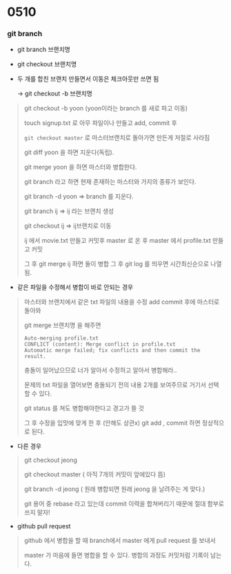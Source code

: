 # 0510

### git branch

- git branch 브랜치명
- git checkout 브랜치명

- 두 개를 합친 브랜치 만들면서 이동은 체크아웃만 쓰면 됨

  -> git checkout -b 브랜치명



> git checkout -b yoon (yoon이라는 branch 를 새로 파고 이동)
>
> touch signup.txt 로 아무 파일이나 만들고 add, commit 후
>
> `git checkout master` 로 마스터브랜치로 돌아가면 만든게 저절로 사라짐
>
> git diff yoon 을 하면 지운다(독립).
>
> git merge yoon 을 하면 마스터와 병합한다.
>
> git branch 라고 하면 현재 존재하는 마스터와 가지의 종류가 보인다.
>
> git branch -d yoon => branch 를 지운다.
>
> git branch ij  => ij 라는 브랜치 생성
>
> git checkout ij => ij브랜치로 이동
>
> ij 에서 movie.txt 만들고 커밋후 master 로 온 후 master 에서 profile.txt 만들고 커밋
>
> 그 후 git merge ij 하면 둘이 병합 그 후 git log 를 띄우면 시간최신순으로 나열됨.

* 같은 파일을 수정해서 병합이 바로 안되는 경우

> 마스터와 브랜치에서 같은 txt 파일의 내용을 수정 add commit 후에 마스터로 돌아와
>
> git merge 브랜치명 을 해주면 
>
> `Auto-merging profile.txt                                                        
> CONFLICT (content): Merge conflict in profile.txt                               
> Automatic merge failed; fix conflicts and then commit the result.               `
>
> 충돌이 일어났으므로 너가 알아서 수정하고 알아서 병합해라..
>
> 문제의 txt 파일을 열어보면 충돌되기 전의 내용 2개를 보여주므로 거기서 선택할 수 있다.
>
> git status 를 쳐도 병합해야한다고 경고가 뜰 것
>
> 그 후 수정을 입맛에 맞게 한 후 (안해도 상관x) git add , commit 하면 정상적으로 된다.

* 다른 경우

> git checkout jeong
>
> git checkout master ( 아직 7개의 커밋이 앞에있다 뜸)
>
> git branch -d jeong ( 원래 병합되면 원래 jeong 을 날려주는 게 맞다.)
>
> git 용어 중 rebase 라고 있는데 commit 이력을 합쳐버리기 때문에 절대 함부로 쓰지 말자!

* github pull request

> github 에서 병합을 할 때 branch에서 master 에게 pull request 를 보내서 
>
> master 가 마음에 들면 병합을 할 수 있다. 병합의 과정도 커밋처럼 기록이 남는다.